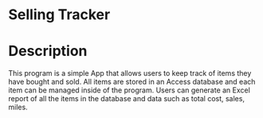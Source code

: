 # Selling Tracker

# Description 
This program is a simple App that allows users to keep track of items they have bought and sold. All items are stored in an Access database and each item can be managed inside of the program. Users can generate an Excel report of all the items in the database and data such as total cost, sales, miles.
